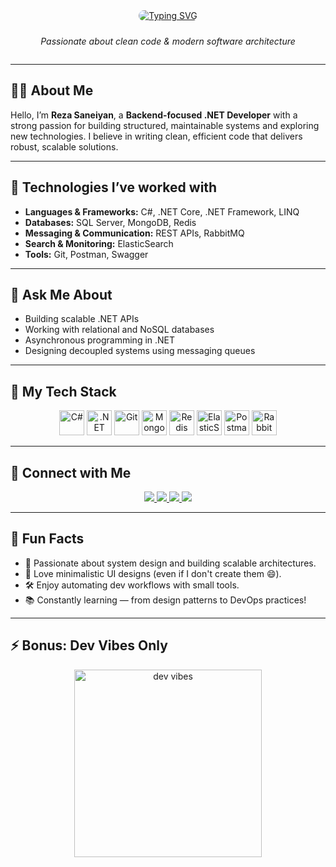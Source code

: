 <div align="center" style="display: flex; flex-direction: column; justify-content: center; align-items: center; gap: 10px;">
  
  <!-- Typing animation -->
  <a href="https://git.io/typing-svg">
    <img src="https://readme-typing-svg.demolab.com/?lines=🙋‍♂️+Reza+Saneiyan;Backend+.Net+Developer;&center=true&size=30" alt="Typing SVG" style="border-radius: 10px;"/>
  </a>

  <!-- Descriptive Text -->
  <em>Passionate about clean code & modern software architecture</em>
</div>


---

## 👨‍💻 About Me

Hello, I’m **Reza Saneiyan**, a **Backend-focused .NET Developer** with a strong passion for building structured, maintainable systems and exploring new technologies. I believe in writing clean, efficient code that delivers robust, scalable solutions.

---

## 🧠 Technologies I’ve worked with

- **Languages & Frameworks:** C#, .NET Core, .NET Framework, LINQ
- **Databases:** SQL Server, MongoDB, Redis
- **Messaging & Communication:** REST APIs, RabbitMQ
- **Search & Monitoring:** ElasticSearch
- **Tools:** Git, Postman, Swagger

---

## 💬 Ask Me About

- Building scalable .NET APIs
- Working with relational and NoSQL databases
- Asynchronous programming in .NET
- Designing decoupled systems using messaging queues

---

## 🧰 My Tech Stack

<p align="center">
  <img src="https://cdn.jsdelivr.net/gh/devicons/devicon/icons/csharp/csharp-original.svg" width="40" alt="C#" />
  <img src="https://cdn.jsdelivr.net/gh/devicons/devicon/icons/dot-net/dot-net-original-wordmark.svg" width="40" alt=".NET" />
  <img src="https://cdn.jsdelivr.net/gh/devicons/devicon/icons/git/git-original.svg" width="40" alt="Git" />
  <img src="https://cdn.jsdelivr.net/gh/devicons/devicon/icons/mongodb/mongodb-original.svg" width="40" alt="MongoDB" />
  <img src="https://cdn.jsdelivr.net/gh/devicons/devicon/icons/redis/redis-original.svg" width="40" alt="Redis" />
  <img src="https://cdn.jsdelivr.net/gh/devicons/devicon/icons/elasticsearch/elasticsearch-original.svg" width="40" alt="ElasticSearch" />
  <img src="https://www.vectorlogo.zone/logos/getpostman/getpostman-icon.svg" width="40" alt="Postman" />
  <img src="https://www.vectorlogo.zone/logos/rabbitmq/rabbitmq-icon.svg" width="40" alt="RabbitMQ" />
</p>

---

## 🔗 Connect with Me

<p align="center">
  <a href="https://linkedin.com/in/reza-saneiyan" target="_blank">
    <img src="https://img.shields.io/badge/LinkedIn-%230077B5.svg?&style=flat-square&logo=linkedin&logoColor=white" />
  </a>
  <a href="https://stackoverflow.com/users/19806243" target="_blank">
    <img src="https://img.shields.io/badge/StackOverflow-%23FE7A16.svg?&style=flat-square&logo=stack-overflow&logoColor=white" />
  </a>
  <a href="mailto:saneiyan.rzw@gmail.com" target="_blank">
    <img src="https://img.shields.io/badge/Email-D14836?style=flat-square&logo=gmail&logoColor=white" />
  </a>
  <a href="https://saneiyanreza.github.io/" target="_blank">
    <img src="https://img.shields.io/badge/Portfolio-000000?style=flat-square&logo=github&logoColor=white" />
  </a>
</p>

---

## 🎯 Fun Facts

- 🚀 Passionate about system design and building scalable architectures.
- 🎨 Love minimalistic UI designs (even if I don't create them 😄).
- 🛠️ Enjoy automating dev workflows with small tools.
- 📚 Constantly learning — from design patterns to DevOps practices!

---

## ⚡ Bonus: Dev Vibes Only

<p align="center">
  <img src="https://media0.giphy.com/media/v1.Y2lkPTc5MGI3NjExdjdpYm5pb280cDRybzNjaWcwdHk1enlzeGg4YzQ0dnAyNmlkMnB5YiZlcD12MV9pbnRlcm5hbF9naWZfYnlfaWQmY3Q9Zw/DqaVDzFPPbw4WfyzAD/giphy.gif" width="300" alt="dev vibes"/>
</p>
